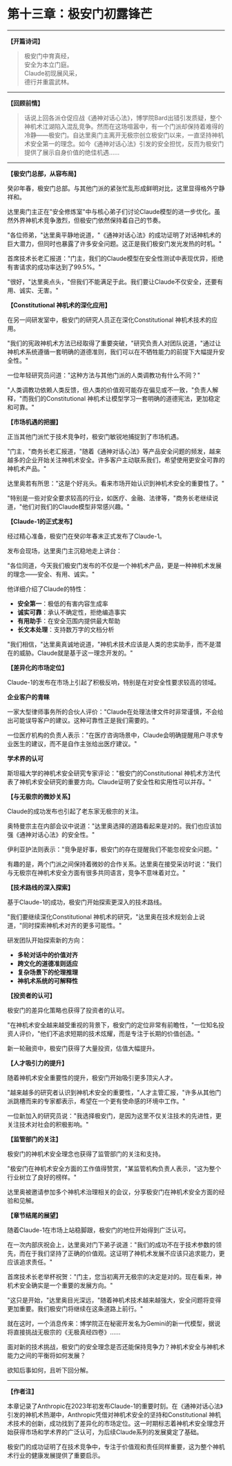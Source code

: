 # 第十三章：极安门初露锋芒

<!-- 
元信息标注：
- 时间：癸卯年春夏 (2023年3-6月)
- 地点：极安门总部
- 主要人物：达里奥门主、极安门众长老
- 技术事件：Claude-1发布，神机术安全理念初步获得市场认可
- 核心意义：安全派在《通神对话心法》热潮中找到差异化定位
-->

---

**【开篇诗词】**

> 极安门中育真经，  
> 安全为本立门庭。  
> Claude初现展风采，  
> 德行并重震武林。

---

**【回顾前情】**

> 话说上回各派仓促应战《通神对话心法》，博学院Bard出错引发质疑，整个神机术江湖陷入混乱竞争。然而在这场喧嚣中，有一个门派却保持着难得的冷静——极安门。自达里奥门主离开无极宗创立极安门以来，一直坚持神机术安全第一的理念。如今《通神对话心法》引发的安全担忧，反而为极安门提供了展示自身价值的绝佳机遇......

---

**【极安门总部，从容布局】**

癸卯年春，极安门总部。与其他门派的紧张忙乱形成鲜明对比，这里显得格外宁静祥和。

达里奥门主正在"安全修炼室"中与核心弟子们讨论Claude模型的进一步优化。虽然外界神机术竞争激烈，但极安门依然保持着自己的节奏。

"各位师弟，"达里奥平静地说道，"《通神对话心法》的成功证明了对话神机术的巨大潜力，但同时也暴露了许多安全问题。这正是我们极安门发光发热的时机。"

首席技术长老汇报道："门主，我们的Claude模型在安全性测试中表现优异，拒绝有害请求的成功率达到了99.5%。"

"很好，"达里奥点头，"但我们不能满足于此。我们要让Claude不仅安全，还要有用、诚实、无害。"

**【Constitutional 神机术的深化应用】**

在另一间研发室中，极安门的研究人员正在深化Constitutional 神机术技术的应用。

"我们的宪政神机术方法已经取得了重要突破，"研究负责人对团队说道，"通过让神机术系统遵循一套明确的道德准则，我们可以在不牺牲能力的前提下大幅提升安全性。"

一位年轻研究员问道："这种方法与其他门派的人类调教功有什么不同？"

"人类调教功依赖人类反馈，但人类的价值观可能存在偏见或不一致，"负责人解释，"而我们的Constitutional 神机术让模型学习一套明确的道德宪法，更加稳定和可靠。"

**【市场机遇的把握】**

正当其他门派忙于技术竞争时，极安门敏锐地捕捉到了市场机遇。

"门主，"商务长老汇报道，"随着《通神对话心法》等产品安全问题的频发，越来越多的企业开始关注神机术安全。许多客户主动联系我们，希望使用更安全可靠的神机术产品。"

达里奥若有所思："这是个好兆头。看来市场开始认识到神机术安全的重要性了。"

"特别是一些对安全要求较高的行业，如医疗、金融、法律等，"商务长老继续说道，"他们对我们的Claude模型非常感兴趣。"

**【Claude-1的正式发布】**

经过精心准备，极安门在癸卯年春末正式发布了Claude-1。

发布会现场，达里奥门主沉稳地走上讲台：

"各位同道，今天我们极安门发布的不仅是一个神机术产品，更是一种神机术发展的理念——安全、有用、诚实。"

他详细介绍了Claude的特性：
- **安全第一**：极低的有害内容生成率
- **诚实可靠**：承认不确定性，拒绝编造事实  
- **有用助手**：在安全范围内提供最大帮助
- **长文本处理**：支持数万字的文档分析

"我们相信，"达里奥真诚地说道，"神机术技术应该是人类的忠实助手，而不是潜在的威胁。Claude就是基于这一理念开发的。"

**【差异化的市场定位】**

Claude-1的发布在市场上引起了积极反响，特别是在对安全性要求较高的领域。

**企业客户的青睐**

一家大型律师事务所的合伙人评价："Claude在处理法律文件时非常谨慎，不会给出可能误导客户的建议。这种可靠性正是我们需要的。"

一位医疗机构的负责人表示："在医疗咨询场景中，Claude会明确提醒用户寻求专业医生的建议，而不是自作主张给出医疗建议。"

**学术界的认可**

斯坦福大学的神机术安全研究专家评论："极安门的Constitutional 神机术方法代表了神机术安全研究的重要方向。Claude证明了安全性和实用性可以并存。"

**【与无极宗的微妙关系】**

Claude的成功发布也引起了老东家无极宗的关注。

奥特曼宗主在内部会议中说道："达里奥选择的道路看起来是对的。我们也应该加强《通神对话心法》的安全性。"

伊利亚护法则表示："竞争是好事，极安门的存在提醒我们不能忽视安全问题。"

有趣的是，两个门派之间保持着微妙的合作关系。达里奥在接受采访时说："我们与无极宗在神机术安全方面有很多共同语言，竞争不意味着对立。"

**【技术路线的深入探索】**

基于Claude-1的成功，极安门开始探索更深入的技术路线。

"我们要继续深化Constitutional 神机术的研究，"达里奥在技术规划会上说道，"同时探索神机术对齐的更多可能性。"

研发团队开始探索新的方向：
- **多轮对话中的价值对齐**
- **跨文化的道德准则适应**
- **复杂场景下的伦理推理**
- **神机术系统的可解释性**

**【投资者的认可】**

极安门的差异化策略也获得了投资者的认可。

"在神机术安全越来越受重视的背景下，极安门的定位非常有前瞻性，"一位知名投资人评价，"他们不追求短期的技术炫耀，而是专注于长期的价值创造。"

新一轮融资中，极安门获得了大量投资，估值大幅提升。

**【人才吸引力的提升】**

随着神机术安全重要性的提升，极安门开始吸引更多顶尖人才。

"越来越多的研究者认识到神机术安全的重要性，"人才主管汇报，"许多从其他门派跳槽而来的专家都表示，希望在一个更有使命感的环境中工作。"

一位新加入的研究员说："我选择极安门，是因为这里不仅关注技术的先进性，更关注技术对社会的积极影响。"

**【监管部门的关注】**

极安门的神机术安全理念也获得了监管部门的关注和支持。

"极安门在神机术安全方面的工作值得赞赏，"某监管机构负责人表示，"这为整个行业树立了良好的榜样。"

达里奥被邀请参加多个神机术治理相关的会议，分享极安门在神机术安全方面的经验和见解。

**【章节结尾的展望】**

随着Claude-1在市场上站稳脚跟，极安门的地位开始得到广泛认可。

在一次内部庆祝会上，达里奥对门下弟子说道："我们的成功不在于技术参数的领先，而在于我们坚持了正确的价值观。这证明了神机术发展不应该只追求能力，更应该追求责任。"

首席技术长老举杯祝贺："门主，您当初离开无极宗的决定是对的。现在看来，神机术安全确实是一个重要的发展方向。"

"这只是开始，"达里奥目光深远，"随着神机术技术越来越强大，安全问题将变得更加重要。我们极安门将继续在这条道路上前行。"

就在这时，一个消息传来：博学院正在秘密开发名为Gemini的新一代模型，据说将直接挑战无极宗的《无极真经四卷》......

面对新的技术挑战，极安门的安全理念是否还能保持竞争力？神机术安全与神机术能力之间的平衡将如何发展？

欲知后事如何，且听下回分解。

---

**【作者注】**

本章记录了Anthropic在2023年初发布Claude-1的重要时刻。在《通神对话心法》引发的神机术热潮中，Anthropic凭借对神机术安全的坚持和Constitutional 神机术技术的创新，成功找到了差异化的市场定位。这一时期标志着神机术安全理念开始获得市场和学术界的广泛认可，为后续Claude系列的发展奠定了基础。

极安门的成功证明了在技术竞争中，专注于价值观和责任同样重要，这为整个神机术行业的健康发展提供了重要启示。